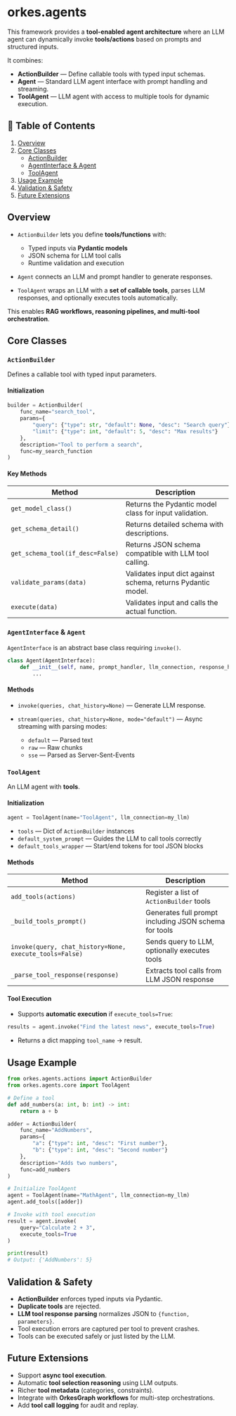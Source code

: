 # orkes.agents

This framework provides a **tool-enabled agent architecture** where an LLM agent can dynamically invoke **tools/actions** based on prompts and structured inputs.

It combines:

* **ActionBuilder** — Define callable tools with typed input schemas.
* **Agent** — Standard LLM agent interface with prompt handling and streaming.
* **ToolAgent** — LLM agent with access to multiple tools for dynamic execution.


## 📘 Table of Contents
1. [Overview](#overview)
2. [Core Classes](#core-classes)
   * [ActionBuilder](#actionbuilder)
   * [AgentInterface & Agent](#agentinterface--agent)
   * [ToolAgent](#toolagent)
3. [Usage Example](#usage-example)
4. [Validation & Safety](#validation--safety)
5. [Future Extensions](#future-extensions)


## Overview
* `ActionBuilder` lets you define **tools/functions** with:

  * Typed inputs via **Pydantic models**
  * JSON schema for LLM tool calls
  * Runtime validation and execution

* `Agent` connects an LLM and prompt handler to generate responses.

* `ToolAgent` wraps an LLM with a **set of callable tools**, parses LLM responses, and optionally executes tools automatically.

This enables **RAG workflows, reasoning pipelines, and multi-tool orchestration**.


## Core Classes
### `ActionBuilder`

Defines a callable tool with typed input parameters.

#### Initialization
```python
builder = ActionBuilder(
    func_name="search_tool",
    params={
        "query": {"type": str, "default": None, "desc": "Search query"},
        "limit": {"type": int, "default": 5, "desc": "Max results"}
    },
    description="Tool to perform a search",
    func=my_search_function
)
```

#### Key Methods
| Method                           | Description                                                  |
| -------------------------------- | ------------------------------------------------------------ |
| `get_model_class()`              | Returns the Pydantic model class for input validation.       |
| `get_schema_detail()`            | Returns detailed schema with descriptions.                   |
| `get_schema_tool(if_desc=False)` | Returns JSON schema compatible with LLM tool calling.        |
| `validate_params(data)`          | Validates input dict against schema, returns Pydantic model. |
| `execute(data)`                  | Validates input and calls the actual function.               |


### `AgentInterface` & `Agent`
`AgentInterface` is an abstract base class requiring `invoke()`.

```python
class Agent(AgentInterface):
    def __init__(self, name, prompt_handler, llm_connection, response_handler):
        ...
```

#### Methods
* `invoke(queries, chat_history=None)` — Generate LLM response.
* `stream(queries, chat_history=None, mode="default")` — Async streaming with parsing modes:

  * `default` — Parsed text
  * `raw` — Raw chunks
  * `sse` — Parsed as Server-Sent-Events


### `ToolAgent`
An LLM agent with **tools**.

#### Initialization
```python
agent = ToolAgent(name="ToolAgent", llm_connection=my_llm)
```

* `tools` — Dict of `ActionBuilder` instances
* `default_system_prompt` — Guides the LLM to call tools correctly
* `default_tools_wrapper` — Start/end tokens for tool JSON blocks

#### Methods
| Method                                                  | Description                                           |
| ------------------------------------------------------- | ----------------------------------------------------- |
| `add_tools(actions)`                                    | Register a list of `ActionBuilder` tools              |
| `_build_tools_prompt()`                                 | Generates full prompt including JSON schema for tools |
| `invoke(query, chat_history=None, execute_tools=False)` | Sends query to LLM, optionally executes tools         |
| `_parse_tool_response(response)`                        | Extracts tool calls from LLM JSON response            |

#### Tool Execution
* Supports **automatic execution** if `execute_tools=True`:

```python
results = agent.invoke("Find the latest news", execute_tools=True)
```

* Returns a dict mapping `tool_name` → result.

## Usage Example
```python
from orkes.agents.actions import ActionBuilder
from orkes.agents.core import ToolAgent

# Define a tool
def add_numbers(a: int, b: int) -> int:
    return a + b

adder = ActionBuilder(
    func_name="AddNumbers",
    params={
        "a": {"type": int, "desc": "First number"},
        "b": {"type": int, "desc": "Second number"}
    },
    description="Adds two numbers",
    func=add_numbers
)

# Initialize ToolAgent
agent = ToolAgent(name="MathAgent", llm_connection=my_llm)
agent.add_tools([adder])

# Invoke with tool execution
result = agent.invoke(
    query="Calculate 2 + 3",
    execute_tools=True
)

print(result)
# Output: {'AddNumbers': 5}
```

## Validation & Safety
* **ActionBuilder** enforces typed inputs via Pydantic.
* **Duplicate tools** are rejected.
* **LLM tool response parsing** normalizes JSON to `{function, parameters}`.
* Tool execution errors are captured per tool to prevent crashes.
* Tools can be executed safely or just listed by the LLM.

## Future Extensions
* Support **async tool execution**.
* Automatic **tool selection reasoning** using LLM outputs.
* Richer **tool metadata** (categories, constraints).
* Integrate with **OrkesGraph workflows** for multi-step orchestrations.
* Add **tool call logging** for audit and replay.

